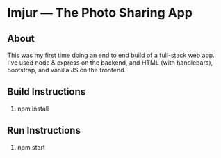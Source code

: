 # Imjur — The Photo Sharing App

## About

This was my first time doing an end to end build of a full-stack web app. I've used node & express on the backend, and HTML (with handlebars), bootstrap, and vanilla JS on the frontend.

##

## Build Instructions
1. npm install

## Run Instructions
1. npm start

